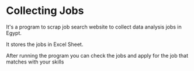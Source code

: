 # Collecting Jobs 
It's a program to scrap job search website to collect data analysis jobs in Egypt.

It stores the jobs in Excel Sheet.

After running the program you can check the jobs and apply for the job that matches with your skills

